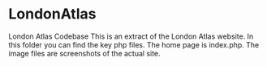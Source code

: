 # LondonAtlas
London Atlas Codebase
This is an extract of the London Atlas website. In this folder you can find the key php files.
The home page is index.php.
The image files are screenshots of the actual site.


